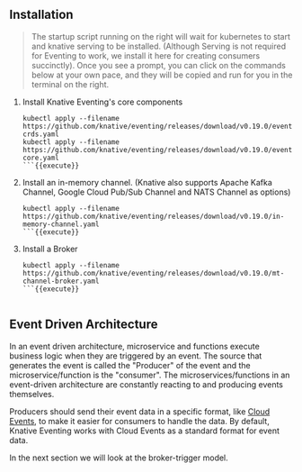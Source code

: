 ## Installation
> The startup script running on the right will wait for kubernetes to start and knative serving to be installed. (Although Serving is not required for Eventing to work, we install it here for creating consumers succinctly).
> Once you see a prompt, you can click on the commands below at your own pace, and they will be copied and run for you in the terminal on the right.

1. Install Knative Eventing's core components
    ```
    kubectl apply --filename https://github.com/knative/eventing/releases/download/v0.19.0/eventing-crds.yaml
    kubectl apply --filename https://github.com/knative/eventing/releases/download/v0.19.0/eventing-core.yaml
    ```{{execute}}
1. Install an in-memory channel. (Knative also supports Apache Kafka Channel, Google Cloud Pub/Sub Channel and NATS Channel as options)
    ```
    kubectl apply --filename https://github.com/knative/eventing/releases/download/v0.19.0/in-memory-channel.yaml
    ```{{execute}}
1. Install a Broker
    ```
    kubectl apply --filename https://github.com/knative/eventing/releases/download/v0.19.0/mt-channel-broker.yaml
    ```{{execute}}


## Event Driven Architecture
In an event driven architecture, microservice and functions execute business logic when they are triggered by an event.
The source that generates the event is called the "Producer" of the event and the microservice/function is the "consumer".
The microservices/functions in an event-driven architecture are constantly reacting to and producing events themselves.

Producers should send their event data in a specific format, like [Cloud Events](https://cloudevents.io/), to make it easier
for consumers to handle the data. By default, Knative Eventing works with Cloud Events as a standard format for event data.

In the next section we will look at the broker-trigger model.
